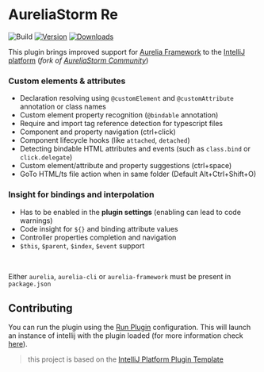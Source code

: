 # AureliaStorm Re

![Build](https://github.com/Readock/AureliaStormRe/workflows/Build/badge.svg)
[![Version](https://img.shields.io/jetbrains/plugin/v/27000-aureliastorm-re.svg)](https://plugins.jetbrains.com/plugin/27000-aureliastorm-re)
[![Downloads](https://img.shields.io/jetbrains/plugin/d/27000-aureliastorm-re.svg)](https://plugins.jetbrains.com/plugin/27000-aureliastorm-re)

<!-- Plugin description -->

This plugin brings improved support for [Aurelia Framework](https://aurelia.io) to
the [IntelliJ platform](https://www.jetbrains.com/products.html?fromMenu#lang=js&type=ide) (_fork
of [AureliaStorm Community](https://github.com/CollinHerber/AureliaStorm)_)

### Custom elements & attributes

* Declaration resolving using `@customElement` and `@customAttribute` annotation or class names
* Custom element property recognition (`@bindable` annotation)
* Require and import tag reference detection for typescript files
* Component and property navigation (ctrl+click)
* Component lifecycle hooks (like `attached`, `detached`)
* Detecting bindable HTML attributes and events (such as `class.bind` or `click.delegate`)
* Custom element/attribute and property suggestions (ctrl+space)
* GoTo HTML/ts file action when in same folder (Default Alt+Ctrl+Shift+O)

### Insight for bindings and interpolation

* Has to be enabled in the **plugin settings** (enabling can lead to code warnings)
* Code insight for `${}` and binding attribute values
* Controller properties completion and navigation
* `$this`, `$parent`, `$index`, `$event` support

<br>

Either `aurelia`, `aurelia-cli` or `aurelia-framework` must be present in `package.json`


<!-- Plugin description end -->

## Contributing

You can run the plugin using the [Run Plugin](/.run/Run%20Plugin.run.xml) configuration. This will launch an instance of intellij with
the plugin loaded (for more information
check [here](https://github.com/JetBrains/intellij-platform-plugin-template?tab=readme-ov-file#gradle-configuration)).

> this project is based on the [IntelliJ Platform Plugin Template](https://github.com/JetBrains/intellij-platform-plugin-template)